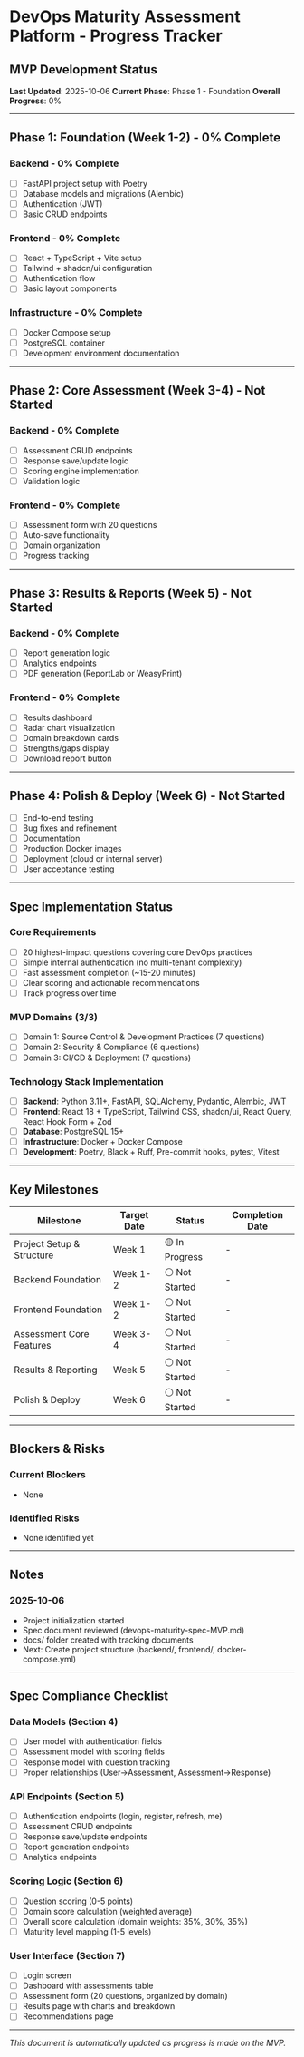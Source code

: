 # DevOps Maturity Assessment Platform - Progress Tracker

## MVP Development Status

**Last Updated**: 2025-10-06
**Current Phase**: Phase 1 - Foundation
**Overall Progress**: 0%

---

## Phase 1: Foundation (Week 1-2) - 0% Complete

### Backend - 0% Complete
- [ ] FastAPI project setup with Poetry
- [ ] Database models and migrations (Alembic)
- [ ] Authentication (JWT)
- [ ] Basic CRUD endpoints

### Frontend - 0% Complete
- [ ] React + TypeScript + Vite setup
- [ ] Tailwind + shadcn/ui configuration
- [ ] Authentication flow
- [ ] Basic layout components

### Infrastructure - 0% Complete
- [ ] Docker Compose setup
- [ ] PostgreSQL container
- [ ] Development environment documentation

---

## Phase 2: Core Assessment (Week 3-4) - Not Started

### Backend - 0% Complete
- [ ] Assessment CRUD endpoints
- [ ] Response save/update logic
- [ ] Scoring engine implementation
- [ ] Validation logic

### Frontend - 0% Complete
- [ ] Assessment form with 20 questions
- [ ] Auto-save functionality
- [ ] Domain organization
- [ ] Progress tracking

---

## Phase 3: Results & Reports (Week 5) - Not Started

### Backend - 0% Complete
- [ ] Report generation logic
- [ ] Analytics endpoints
- [ ] PDF generation (ReportLab or WeasyPrint)

### Frontend - 0% Complete
- [ ] Results dashboard
- [ ] Radar chart visualization
- [ ] Domain breakdown cards
- [ ] Strengths/gaps display
- [ ] Download report button

---

## Phase 4: Polish & Deploy (Week 6) - Not Started

- [ ] End-to-end testing
- [ ] Bug fixes and refinement
- [ ] Documentation
- [ ] Production Docker images
- [ ] Deployment (cloud or internal server)
- [ ] User acceptance testing

---

## Spec Implementation Status

### Core Requirements
- [ ] 20 highest-impact questions covering core DevOps practices
- [ ] Simple internal authentication (no multi-tenant complexity)
- [ ] Fast assessment completion (~15-20 minutes)
- [ ] Clear scoring and actionable recommendations
- [ ] Track progress over time

### MVP Domains (3/3)
- [ ] Domain 1: Source Control & Development Practices (7 questions)
- [ ] Domain 2: Security & Compliance (6 questions)
- [ ] Domain 3: CI/CD & Deployment (7 questions)

### Technology Stack Implementation
- [ ] **Backend**: Python 3.11+, FastAPI, SQLAlchemy, Pydantic, Alembic, JWT
- [ ] **Frontend**: React 18 + TypeScript, Tailwind CSS, shadcn/ui, React Query, React Hook Form + Zod
- [ ] **Database**: PostgreSQL 15+
- [ ] **Infrastructure**: Docker + Docker Compose
- [ ] **Development**: Poetry, Black + Ruff, Pre-commit hooks, pytest, Vitest

---

## Key Milestones

| Milestone | Target Date | Status | Completion Date |
|-----------|------------|---------|-----------------|
| Project Setup & Structure | Week 1 | 🟡 In Progress | - |
| Backend Foundation | Week 1-2 | ⚪ Not Started | - |
| Frontend Foundation | Week 1-2 | ⚪ Not Started | - |
| Assessment Core Features | Week 3-4 | ⚪ Not Started | - |
| Results & Reporting | Week 5 | ⚪ Not Started | - |
| Polish & Deploy | Week 6 | ⚪ Not Started | - |

---

## Blockers & Risks

### Current Blockers
- None

### Identified Risks
- None identified yet

---

## Notes

### 2025-10-06
- Project initialization started
- Spec document reviewed (devops-maturity-spec-MVP.md)
- docs/ folder created with tracking documents
- Next: Create project structure (backend/, frontend/, docker-compose.yml)

---

## Spec Compliance Checklist

### Data Models (Section 4)
- [ ] User model with authentication fields
- [ ] Assessment model with scoring fields
- [ ] Response model with question tracking
- [ ] Proper relationships (User→Assessment, Assessment→Response)

### API Endpoints (Section 5)
- [ ] Authentication endpoints (login, register, refresh, me)
- [ ] Assessment CRUD endpoints
- [ ] Response save/update endpoints
- [ ] Report generation endpoints
- [ ] Analytics endpoints

### Scoring Logic (Section 6)
- [ ] Question scoring (0-5 points)
- [ ] Domain score calculation (weighted average)
- [ ] Overall score calculation (domain weights: 35%, 30%, 35%)
- [ ] Maturity level mapping (1-5 levels)

### User Interface (Section 7)
- [ ] Login screen
- [ ] Dashboard with assessments table
- [ ] Assessment form (20 questions, organized by domain)
- [ ] Results page with charts and breakdown
- [ ] Recommendations page

---

*This document is automatically updated as progress is made on the MVP.*
